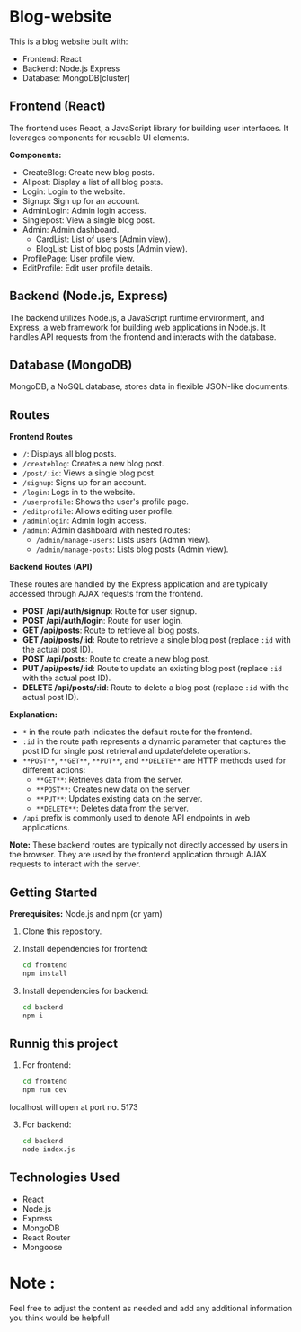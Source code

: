 # Blog-website

This is a blog website built with:

* Frontend: React
* Backend: Node.js Express
* Database: MongoDB[cluster]

## Frontend (React)

The frontend uses React, a JavaScript library for building user interfaces. It leverages components for reusable UI elements.

**Components:**

* CreateBlog: Create new blog posts.
* Allpost: Display a list of all blog posts.
* Login: Login to the website.
* Signup: Sign up for an account.
* AdminLogin: Admin login access.
* Singlepost: View a single blog post.
* Admin: Admin dashboard.
    * CardList: List of users (Admin view).
    * BlogList: List of blog posts (Admin view).
* ProfilePage: User profile view.
* EditProfile: Edit user profile details.

## Backend (Node.js, Express)

The backend utilizes Node.js, a JavaScript runtime environment, and Express, a web framework for building web applications in Node.js. It handles API requests from the frontend and interacts with the database.

## Database (MongoDB)

MongoDB, a NoSQL database, stores data in flexible JSON-like documents.

## Routes

**Frontend Routes**

* `/`: Displays all blog posts.
* `/createblog`: Creates a new blog post.
* `/post/:id`: Views a single blog post.
* `/signup`: Signs up for an account.
* `/login`: Logs in to the website.
* `/userprofile`: Shows the user's profile page.
* `/editprofile`: Allows editing user profile.
* `/adminlogin`: Admin login access.
* `/admin`: Admin dashboard with nested routes:
    * `/admin/manage-users`: Lists users (Admin view).
    * `/admin/manage-posts`: Lists blog posts (Admin view).

**Backend Routes (API)**

These routes are handled by the Express application and are typically accessed through AJAX requests from the frontend.

* **POST /api/auth/signup**: Route for user signup.
* **POST /api/auth/login**: Route for user login.
* **GET /api/posts**: Route to retrieve all blog posts.
* **GET /api/posts/:id**: Route to retrieve a single blog post (replace `:id` with the actual post ID).
* **POST /api/posts**: Route to create a new blog post.
* **PUT /api/posts/:id**: Route to update an existing blog post (replace `:id` with the actual post ID).
* **DELETE /api/posts/:id**: Route to delete a blog post (replace `:id` with the actual post ID).

**Explanation:**

* `*` in the route path indicates the default route for the frontend.
* `:id` in the route path represents a dynamic parameter that captures the post ID for single post retrieval and update/delete operations.
* `**POST**`, `**GET**`, `**PUT**`, and `**DELETE**` are HTTP methods used for different actions:
    * `**GET**`: Retrieves data from the server.
    * `**POST**`: Creates new data on the server.
    * `**PUT**`: Updates existing data on the server.
    * `**DELETE**`: Deletes data from the server.
* `/api` prefix is commonly used to denote API endpoints in web applications.

**Note:** These backend routes are typically not directly accessed by users in the browser. They are used by the frontend application through AJAX requests to interact with the server.

## Getting Started

**Prerequisites:** Node.js and npm (or yarn)

1. Clone this repository.
2. Install dependencies for frontend:

   ```bash
   cd frontend
   npm install

3. Install dependencies for backend:

   ```bash
   cd backend
   npm i

## Runnig this project 

1. For frontend:

   ```bash
   cd frontend
   npm run dev

localhost will open at port no. 5173

3. For backend:

   ```bash
   cd backend
   node index.js


## Technologies Used
* React
* Node.js
* Express
* MongoDB
* React Router
* Mongoose

# Note :
Feel free to adjust the content as needed and add any additional information you think would be helpful!
